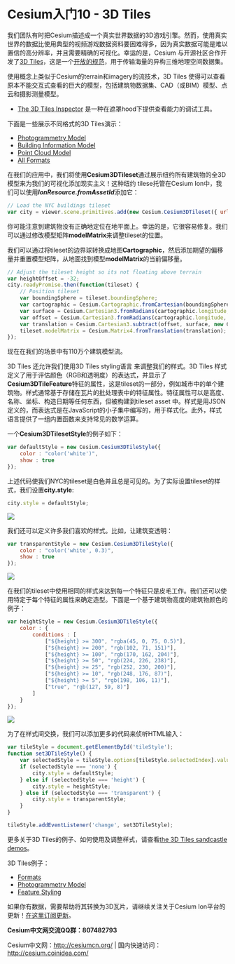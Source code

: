 # Cesium入门10 - 3D Tiles
我们团队有时把Cesium描述成一个真实世界数据的3D游戏引擎。然而，使用真实世界的数据比使用典型的视频游戏数据资料要困难得多，因为真实数据可能是难以置信的高分辨率，并且需要精确的可视化。幸运的是，Cesium 与开源社区合作开发了[3D Tiles](https://cesiumjs.org/2015/08/10/Introducing-3D-Tiles/)，这是一个[开放的规范](https://github.com/AnalyticalGraphicsInc/3d-tiles)，用于传输海量的异构三维地理空间数据集。

使用概念上类似于Cesium的terrain和imagery的流技术，3D Tiles 使得可以查看原本不能交互式查看的巨大的模型，包括建筑物数据集、CAD（或BIM）模型、点云和摄影测量模型。

- [The 3D Tiles Inspector](https://cesiumjs.org/Cesium/Build/Apps/Sandcastle/index.html?src=3D%20Tiles%20Inspector.html&label=3D%20Tiles)  是一种在遮罩hood下提供查看能力的调试工具。

下面是一些展示不同格式的3D Tiles演示：
- [Photogrammetry Model](https://cesiumjs.org/Cesium/Build/Apps/Sandcastle/index.html?src=3D%20Tiles%20Photogrammetry.html&label=3D%20Tiles)
- [Building Information Model](https://cesiumjs.org/Cesium/Build/Apps/Sandcastle/index.html?src=3D%20Tiles%20BIM.html&label=3D%20Tiles)
- [Point Cloud Model](https://cesiumjs.org/Cesium/Build/Apps/Sandcastle/index.html?src=3D%20Tiles%20Point%20Cloud.html&label=3D%20Tiles)
- [All Formats](https://cesiumjs.org/Cesium/Build/Apps/Sandcastle/index.html?src=3D%20Tiles%20Formats.html&label=3D%20Tiles)

在我们的应用中，我们将使用**Cesium3DTileset**通过展示纽约所有建筑物的全3D模型来为我们的可视化添加现实主义！这种纽约 tilese托管在Cesium Ion中，我们可以使用***IonResource.fromAssetId***添加它：
```javascript
// Load the NYC buildings tileset
var city = viewer.scene.primitives.add(new Cesium.Cesium3DTileset({ url: Cesium.IonResource.fromAssetId(3839) }));
```

你可能注意到建筑物没有正确地定位在地平面上。幸运的是，它很容易修复。我们可以通过修改模型矩阵**modelMatrix**来调整tileset的位置。

我们可以通过将tileset的边界球转换成地图**Cartographic**，然后添加期望的偏移量并重置模型矩阵，从地面找到模型**modelMatrix**的当前偏移量。
```javascript
// Adjust the tileset height so its not floating above terrain
var heightOffset = -32;
city.readyPromise.then(function(tileset) {
    // Position tileset
    var boundingSphere = tileset.boundingSphere;
    var cartographic = Cesium.Cartographic.fromCartesian(boundingSphere.center);
    var surface = Cesium.Cartesian3.fromRadians(cartographic.longitude, cartographic.latitude, 0.0);
    var offset = Cesium.Cartesian3.fromRadians(cartographic.longitude, cartographic.latitude, heightOffset);
    var translation = Cesium.Cartesian3.subtract(offset, surface, new Cesium.Cartesian3());
    tileset.modelMatrix = Cesium.Matrix4.fromTranslation(translation);
});
```

现在在我们的场景中有110万个建筑模型流。

3D Tiles 还允许我们使用3D Tiles styling语言 来调整我们的样式。3D Tiles 样式定义了用于评估颜色（RGB和透明度）的表达式，并显示了**Cesium3DTileFeature**特征的属性，这是tileset的一部分，例如城市中的单个建筑物。样式通常基于存储在瓦片的批处理表中的特征属性。特征属性可以是高度、名称、坐标、构造日期等任何东西，但被构建到tileset asset 中。样式是用JSON定义的，而表达式是在JavaScript的小子集中编写的，用于样式化。此外，样式语言提供了一组内置函数来支持常见的数学运算。

一个**Cesium3DTilesetStyle**的例子如下：
```javascript
var defaultStyle = new Cesium.Cesium3DTileStyle({
    color : "color('white')",
    show : true
});
```

上述代码使我们NYC的tileset是白色并且总是可见的。为了实际设置tileset的样式，我们设置**city.style**:
```javascript
city.style = defaultStyle;
```
![](https://i.loli.net/2018/08/16/5b751e5b9b7c1.jpg)

我们还可以定义许多我们喜欢的样式。比如，让建筑变透明：
```javascript
var transparentStyle = new Cesium.Cesium3DTileStyle({
    color : "color('white', 0.3)",
    show : true
});
```
![](https://i.loli.net/2018/08/16/5b751e7322d12.jpg)

在我们的tileset中使用相同的样式来达到每一个特征只是皮毛工作。我们还可以使用特定于每个特征的属性来确定造型。下面是一个基于建筑物高度的建筑物颜色的例子：
```javascript
var heightStyle = new Cesium.Cesium3DTileStyle({
    color : {
        conditions : [
            ["${height} >= 300", "rgba(45, 0, 75, 0.5)"],
            ["${height} >= 200", "rgb(102, 71, 151)"],
            ["${height} >= 100", "rgb(170, 162, 204)"],
            ["${height} >= 50", "rgb(224, 226, 238)"],
            ["${height} >= 25", "rgb(252, 230, 200)"],
            ["${height} >= 10", "rgb(248, 176, 87)"],
            ["${height} >= 5", "rgb(198, 106, 11)"],
            ["true", "rgb(127, 59, 8)"]
        ]
    }
});
```
![](https://i.loli.net/2018/08/16/5b751e8e8a9f6.jpg)

为了在样式间交换，我们可以添加更多的代码来侦听HTML输入：
```javascript
var tileStyle = document.getElementById('tileStyle');
function set3DTileStyle() {
    var selectedStyle = tileStyle.options[tileStyle.selectedIndex].value;
    if (selectedStyle === 'none') {
        city.style = defaultStyle;
    } else if (selectedStyle === 'height') {
        city.style = heightStyle;
    } else if (selectedStyle === 'transparent') {
        city.style = transparentStyle;
    }
}

tileStyle.addEventListener('change', set3DTileStyle);
```
更多关于3D Tiles的例子、如何使用及调整样式，请查看[the 3D Tiles sandcastle demos](https://cesiumjs.org/Cesium/Build/Apps/Sandcastle/index.html?src=Hello%20World.html&label=3D%20Tiles)。

3D Tiles例子：
- [Formats](https://cesiumjs.org/Cesium/Build/Apps/Sandcastle/index.html?src=3D%20Tiles%20Formats.html&label=3D%20Tiles)
- [Photogrammetry Model](https://cesiumjs.org/Cesium/Build/Apps/Sandcastle/index.html?src=3D%20Tiles%20Photogrammetry.html&label=3D%20Tiles)
- [Feature Styling](https://cesiumjs.org/Cesium/Build/Apps/Sandcastle/index.html?src=3D%20Tiles%20Feature%20Styling.html&label=3D%20Tiles)

如果你有数据，需要帮助将其转换为3D瓦片，请继续关注关于Cesium Ion平台的更新！[在这里订阅更新](https://cesium.com/)。

**Cesium中文网交流QQ群：807482793**

Cesium中文网：http://cesiumcn.org/ | 国内快速访问：http://cesium.coinidea.com/